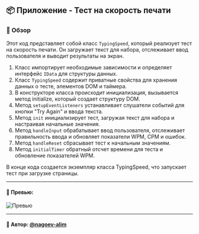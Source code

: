 ## 📦 Приложение - Тест на скорость печати

### 🚀 Обзор
Этот код представляет собой класс `TypingSpeed`, который реализует тест на скорость печати. Он загружает текст для набора, отслеживает ввод пользователя и выводит результаты на экран.

1. Класс импортирует необходимые зависимости и определяет интерфейс `IData` для структуры данных. 
2. Класс `TypingSpeed` содержит приватные свойства для хранения данных о тесте, элементов DOM и таймера. 
3. В конструкторе класса происходит инициализация, вызывается метод initialize, который создает структуру DOM. 
4. Метод `setupEventListeners` устанавливает слушатели событий для кнопки "Try Again" и ввода текста. 
5. Метод `init` инициализирует тест, загружая текст для набора и настраивая начальные значения. 
6. Метод `handleInput` обрабатывает ввод пользователя, отслеживает правильность ввода и обновляет показатели WPM, CPM и ошибок. 
7. Метод `handleReset` сбрасывает тест к начальным значениям. 
8. Метод `initialTimer` обратный отсчет времени для теста и обновление показателей WPM.

В конце кода создается экземпляр класса TypingSpeed, что запускает тест при загрузке страницы.

---

#### 🌄 Превью:

![Превью](https://lh3.googleusercontent.com/drive-viewer/AITFw-y5KDZevgKGifsyGT-h0oSrG60Xc2Cy9NiwzjY0R0xS7VbiweTAHIjXTKbeT0MRYDKdDbm9oXdpyHm1frMWNs5hZZsl1w=s1600)


-----

#### 🙌 Автор: [@nagoev-alim](https://github.com/nagoev-alim)

